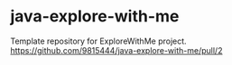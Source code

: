 # java-explore-with-me
Template repository for ExploreWithMe project.
https://github.com/9815444/java-explore-with-me/pull/2
